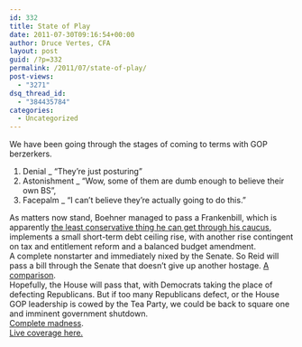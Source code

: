 ```yaml
---
id: 332
title: State of Play
date: 2011-07-30T09:16:54+00:00
author: Druce Vertes, CFA
layout: post
guid: /?p=332
permalink: /2011/07/state-of-play/
post-views:
  - "3271"
dsq_thread_id:
  - "384435784"
categories:
  - Uncategorized
---
```

We have been going through the stages of coming to terms with GOP berzerkers.

  1. Denial _ “They’re just posturing”
  2. Astonishment _ “Wow, some of them are dumb enough to believe their own BS”,
  3. Facepalm _ “I can’t believe they’re actually going to do this.”

<div>
  As matters now stand, Boehner managed to pass a Frankenbill, which is apparently <a href="http://www.washingtonpost.com/blogs/ezra-klein/post/the-trigger-that-could-lead-to-a-debt-deal/2011/07/11/gIQADT4MiI_blog.html">the least conservative thing he can get through his caucus</a>, implements a small short-term debt ceiling rise, with another rise contingent on tax and entitlement reform and a balanced budget amendment.
</div>



<div>
  A complete nonstarter and immediately nixed by the Senate. So Reid will pass a bill through the Senate that doesn’t give up another hostage. <a href="http://www.christianpost.com/news/boehner-vs-reid-what-do-their-bills-say-53094/">A comparison</a>.
</div>



<div>
  Hopefully, the House will pass that, with Democrats taking the place of defecting Republicans. But if too many Republicans defect, or the House GOP leadership is cowed by the Tea Party, we could be back to square one and imminent government shutdown.
</div>



<div>
  <a href="http://www.economist.com/node/21524951?fsrc=scn/tw/te/ar/kalscartoonjune28th">Complete madness</a>.
</div>



<div>
  <a href="http://www.businessinsider.com/live-coverage-congressional-debt-ceiling-showdown-2011-7">Live coverage here.</a>
</div>

